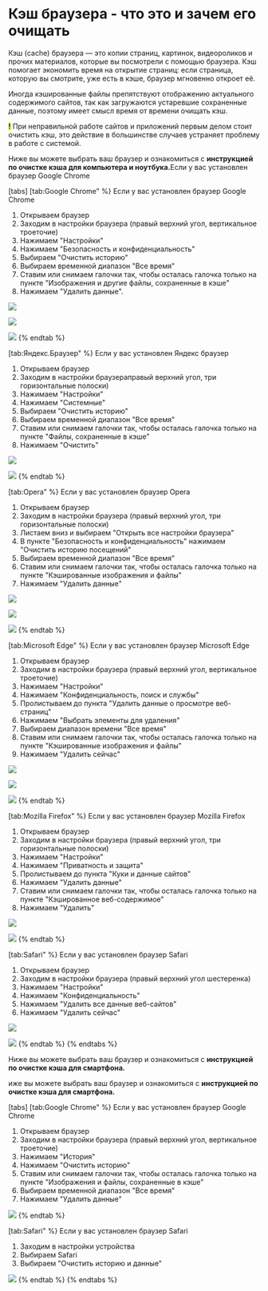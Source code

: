 # Кэш браузера - что это и зачем его очищать

Кэш (cache) браузера — это копии страниц, картинок, видеороликов и прочих материалов, которые вы посмотрели с помощью браузера. Кэш помогает экономить время на открытие страниц: если страница, которую вы смотрите, уже есть в кэше, браузер мгновенно откроет её.&#x20;

Иногда кэшированные файлы препятствуют отображению актуального содержимого сайтов, так как загружаются устаревшие сохраненные данные, поэтому имеет смысл время от времени очищать кэш.

<mark style="color:blue;">**!**</mark> При неправильной работе сайтов и приложений первым делом стоит очистить кэш, это действие в большинстве случаев устраняет проблему в работе с системой.

Ниже вы можете выбрать ваш браузер и ознакомиться с **инструкцией по очистке кэша для компьютера и ноутбука.**&#x415;сли у вас установлен браузер Google Chrome

[tabs]
[tab:Google Chrome" %}
Если у вас установлен браузер Google Chrome

1. Открываем браузер
2. Заходим в настройки браузера (правый верхний угол, вертикальное троеточие)
3. Нажимаем "Настройки"
4. Нажимаем "Безопасность и конфиденциальность"
5. Выбираем "Очистить историю"
6. Выбираем временной диапазон "Все время"
7. Ставим или снимаем галочки так, чтобы осталась галочка только на пункте "Изображения и другие файлы, сохраненные в кэше"
8. Нажимаем "Удалить данные".



![](<.gitbook/assets/image (17).png>)

![](<.gitbook/assets/image (4) (2) (1).png>)

![](<.gitbook/assets/image (10) (1).png>)
{% endtab %}

[tab:Яндекс.Браузер" %}
Если у вас установлен Яндекс браузер&#x20;

1. Открываем браузер
2. Заходим в настройки браузераправый верхний угол, три горизонтальные полоски)
3. Нажимаем "Настройки"
4. Нажимаем "Системные"
5. Выбираем "Очистить историю"
6. Выбираем временной диапазон "Все время"
7. Ставим или снимаем галочки так, чтобы осталась галочка только на пункте "Файлы, сохраненные в кэше"
8. Нажимаем "Очистить"



![](<.gitbook/assets/image (22) (3).png>)

![](<.gitbook/assets/image (16).png>)
{% endtab %}

[tab:Opera" %}
Если у вас установлен браузер Opera

1. Открываем браузер
2. Заходим в настройки браузера (правый верхний угол, три горизонтальные полоски)
3. Листаем вниз и выбираем "Открыть все настройки браузера"
4. В пункте "Безопасность и конфиденциальность" нажимаем "Очистить историю посещений"
5. Выбираем временной диапазон "Все время"
6. Ставим или снимаем галочки так, чтобы осталась галочка только на пункте "Кэшированные изображения и файлы"
7. Нажимаем "Удалить данные"

![](<.gitbook/assets/image (2) (2).png>)

![](<.gitbook/assets/image (6) (2).png>)

![](<.gitbook/assets/image (1) (2) (1).png>)
{% endtab %}

[tab:Microsoft Edge" %}
Если у вас установлен браузер Microsoft Edge

1. Открываем браузер
2. Заходим в настройки браузера (правый верхний угол, вертикальное троеточие)
3. Нажимаем "Настройки"
4. Нажимаем "Конфиденциальность, поиск и службы"
5. Пролистываем до пункта "Удалить данные о просмотре веб-страниц"
6. Нажимаем "Выбрать элементы для удаления"
7. Выбираем диапазон времени "Все время"
8. Ставим или снимаем галочки так, чтобы осталась галочка только на пункте "Кэшированные изображения и файлы"
9. Нажимаем "Удалить сейчас"

![](<.gitbook/assets/image (21).png>)

![](<.gitbook/assets/image (7) (1) (1) (1).png>)

![](<.gitbook/assets/image (5) (1) (1) (1) (1) (1) (1) (1) (1) (1) (1).png>)
{% endtab %}

[tab:Mozilla Firefox" %}
Если у вас установлен браузер Mozilla Firefox

1. Открываем браузер
2. Заходим в настройки браузера (правый верхний угол, три горизонтальные полоски)
3. Нажимаем "Настройки"
4. Нажимаем "Приватность и защита"
5. Пролистываем до пункта "Куки и данные сайтов"
6. Нажимаем "Удалить данные"
7. Ставим или снимаем галочки так, чтобы осталась галочка только на пункте "Кэшированное веб-содержимое"
8. Нажимаем "Удалить"



![](<.gitbook/assets/image (13).png>)

![](<.gitbook/assets/image (12).png>)
{% endtab %}

[tab:Safari" %}
Если у вас установлен браузер Safari

1. Открываем браузер
2. Заходим в настройки браузера (правый верхний угол шестеренка)
3. Нажимаем "Настройки"
4. Нажимаем "Конфиденциальность"
5. Нажимаем "Удалить все данные веб-сайтов"
6. Нажимаем "Удалить сейчас"

![](<.gitbook/assets/image (20).png>)

![](<.gitbook/assets/image (8) (1) (1).png>)
{% endtab %}
{% endtabs %}



Ниже вы можете выбрать ваш браузер и ознакомиться с **инструкцией по очистке кэша для смартфона.**

иже вы можете выбрать ваш браузер и ознакомиться с **инструкцией по очистке кэша для смартфона.**

[tabs]
[tab:Google Chrome" %}
Если у вас установлен браузер Google Chrome

1. Открываем браузер
2. Заходим в настройки браузера (правый верхний угол, вертикальное троеточие)
3. Нажимаем "История"
4. Нажимаем "Очистить историю"
5. Ставим или снимаем галочки так, чтобы осталась галочка только на пункте "Изображения и файлы, сохраненные в кэше"
6. Выбираем временной диапазон "Все время"
7. Нажимаем "Удалить данные"

![](<.gitbook/assets/image (1) (2) (1) (1).png>)
{% endtab %}

[tab:Safari" %}
Если у вас установлен браузер Safari

1. Заходим в настройки устройства
2. Выбираем Safari
3. Выбираем "Очистить историю и данные"

![](<.gitbook/assets/image (11) (1).png>)
{% endtab %}
{% endtabs %}
